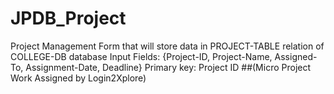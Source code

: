 # JPDB_Project
Project Management Form that will store data in PROJECT-TABLE relation of COLLEGE-DB database  Input Fields: {Project-ID, Project-Name, Assigned-To, Assignment-Date, Deadline}  Primary key: Project ID
##(Micro Project Work Assigned by Login2Xplore)
<br>
